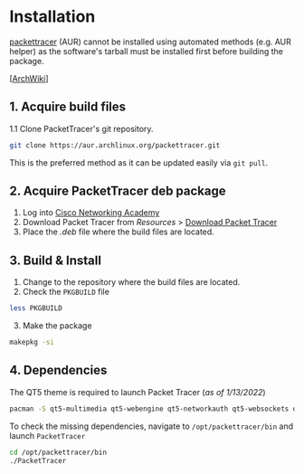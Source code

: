 # Installation

[packettracer](https://aur.archlinux.org/packages/packettracer/) (AUR) cannot be installed using automated methods (e.g. AUR helper) as the software's tarball must be installed first before building the package.

[[ArchWiki](https://wiki.archlinux.org/title/PacketTracer)]

## 1. Acquire build files

1.1 Clone PacketTracer's git repository.

```sh
git clone https://aur.archlinux.org/packettracer.git
```

This is the preferred method as it can be updated easily via `git pull`.

## 2. Acquire PacketTracer deb package

1. Log into [Cisco Networking Academy](https://www.netacad.com/)
2. Download Packet Tracer from _Resources_ > [Download Packet Tracer](https://www.netacad.com/portal/resources/packet-tracer)
3. Place the _.deb_ file where the build files are located.

## 3. Build & Install

1. Change to the repository where the build files are located.
2. Check the `PKGBUILD` file

```sh
less PKGBUILD
```

3. Make the package

```sh
makepkg -si
```

## 4. Dependencies

The QT5 theme is required to launch Packet Tracer (_as of 1/13/2022_)

```sh
pacman -S qt5-multimedia qt5-webengine qt5-networkauth qt5-websockets qt5-script qt5-speech qt5svg
```

To check the missing dependencies, navigate to `/opt/packettracer/bin` and launch `PacketTracer`

```sh
cd /opt/packettracer/bin
./PacketTracer
```
